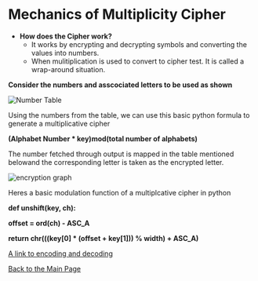 # Mechanics of Multiplicity Cipher

* **How does the Cipher work?**
  * It works by encrypting and decrypting symbols and converting the values into numbers. 
  * When mulitiplication is used to convert to cipher test. It is called a wrap-around situation.

**Consider the numbers and asscociated letters to be used as shown**

![Number Table](https://www.tutorialspoint.com/cryptography_with_python/images/associated_numbers.jpg)

Using the numbers from the table, we can use this basic python formula to generate a multiplicative cipher 

**(Alphabet Number * key)mod(total number of alphabets)**

The number fetched through output is mapped in the table mentioned belowand the corresponding letter is taken as the encrypted letter.

![encryption graph](https://www.tutorialspoint.com/cryptography_with_python/images/encrypted_letter.jpg)

Heres a basic modulation function of a multiplcative cipher in python

**def unshift(key, ch):**

   **offset = ord(ch) - ASC_A**
   
   **return chr(((key[0] * (offset + key[1])) % width) + ASC_A)**
   
[A link to encoding and decoding](https://www.ti89.com/cryptotut/multi4.htm)

[Back to the Main Page](ReadMe.md)



